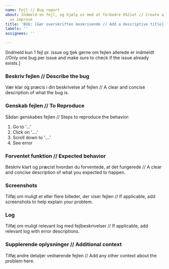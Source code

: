 ```yaml
---
name: Fejl // Bug report
about: Indmeld en fejl, og hjælp os med at forbedre OS2iot // Create a report to help
  us improve
title: 'BUG: [Gør overskriften beskrivende // Add a descriptive title]'
labels: ''
assignees: ''

---
```


[Indmeld kun 1 fejl pr. issue og tjek gerne om fejlen allerede er indmeldt //Only one bug per issue and make sure to check if the issue already exists.]

### Beskriv fejlen // Describe the bug
Vær klar og præcis i din beskrivelse af fejlen // A clear and concise description of what the bug is.

### Genskab fejlen // To Reproduce
Sådan genskabes fejlen // Steps to reproduce the behavior:
1. Go to '...'
2. Click on '....'
3. Scroll down to '....'
4. See error

### Forventet funktion // Expected behavior
Beskriv klart og præcist hvordan du forventede, at det fungerede // A clear and concise description of what you expected to happen.

### Screenshots
Tilføj om muligt et eller flere billeder, der viser fejlen // If applicable, add screenshots to help explain your problem.

### Log
Tilføj om muligt relevant log med fejlbeskrivelser // If applicable, add relevant log with error descriptions.

### Supplerende oplysninger // Additional context
Tilføj andre detaljer vedrørende fejlen // Add any other context about the problem here.
